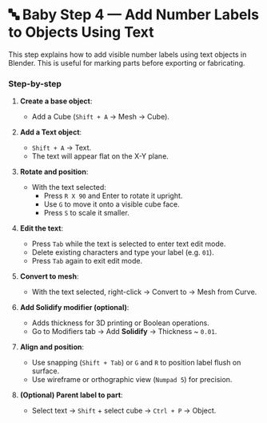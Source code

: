 # 🔤 Baby Step 4 — Add Number Labels to Objects Using Text

This step explains how to add visible number labels using text objects in Blender. This is useful for marking parts before exporting or fabricating.

### Step-by-step

1. **Create a base object**:
   - Add a Cube (`Shift + A` → Mesh → Cube).

2. **Add a Text object**:
   - `Shift + A` → Text.
   - The text will appear flat on the X-Y plane.

3. **Rotate and position**:
   - With the text selected:
     - Press `R X 90` and Enter to rotate it upright.
     - Use `G` to move it onto a visible cube face.
     - Press `S` to scale it smaller.

4. **Edit the text**:
   - Press `Tab` while the text is selected to enter text edit mode.
   - Delete existing characters and type your label (e.g. `01`).
   - Press `Tab` again to exit edit mode.

5. **Convert to mesh**:
   - With the text selected, right-click → Convert to → Mesh from Curve.

6. **Add Solidify modifier (optional)**:
   - Adds thickness for 3D printing or Boolean operations.
   - Go to Modifiers tab → Add **Solidify** → Thickness ~ `0.01`.

7. **Align and position**:
   - Use snapping (`Shift + Tab`) or `G` and `R` to position label flush on surface.
   - Use wireframe or orthographic view (`Numpad 5`) for precision.

8. **(Optional) Parent label to part**:
   - Select text → `Shift` + select cube → `Ctrl + P` → Object.
